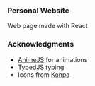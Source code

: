 ### Personal Website
Web page made with React
### Acknowledgments
* [AnimeJS](https://github.com/juliangarnier/anime) for animations
* [TypedJS](https://github.com/mattboldt/typed.js/) typing 
* Icons from [Konpa](http://konpa.github.io/devicon/)
